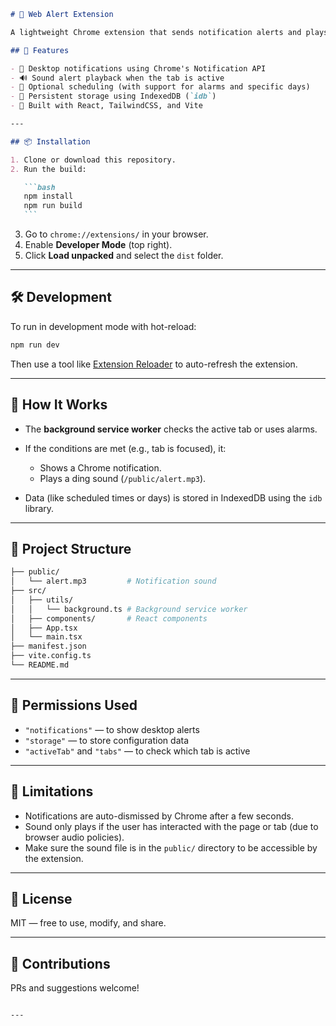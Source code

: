 ````markdown
# 🔔 Web Alert Extension

A lightweight Chrome extension that sends notification alerts and plays a sound when a webpage is active — ideal for reminders, alerts, or task tracking directly from your browser.

## 🚀 Features

- 🔔 Desktop notifications using Chrome's Notification API
- 🔊 Sound alert playback when the tab is active
- 📅 Optional scheduling (with support for alarms and specific days)
- 💾 Persistent storage using IndexedDB (`idb`)
- 🧩 Built with React, TailwindCSS, and Vite

---

## 📦 Installation

1. Clone or download this repository.
2. Run the build:

   ```bash
   npm install
   npm run build
   ```
````

3. Go to `chrome://extensions/` in your browser.
4. Enable **Developer Mode** (top right).
5. Click **Load unpacked** and select the `dist` folder.

---

## 🛠️ Development

To run in development mode with hot-reload:

```bash
npm run dev
```

Then use a tool like [Extension Reloader](https://chrome.google.com/webstore/detail/extension-reloader/) to auto-refresh the extension.

---

## 🧠 How It Works

- The **background service worker** checks the active tab or uses alarms.
- If the conditions are met (e.g., tab is focused), it:

  - Shows a Chrome notification.
  - Plays a ding sound (`/public/alert.mp3`).

- Data (like scheduled times or days) is stored in IndexedDB using the `idb` library.

---

## 📁 Project Structure

```bash
├── public/
│   └── alert.mp3         # Notification sound
├── src/
│   ├── utils/
│   │   └── background.ts # Background service worker
│   ├── components/       # React components
│   ├── App.tsx
│   └── main.tsx
├── manifest.json
├── vite.config.ts
└── README.md
```

---

## 🧩 Permissions Used

- `"notifications"` — to show desktop alerts
- `"storage"` — to store configuration data
- `"activeTab"` and `"tabs"` — to check which tab is active

---

## 📢 Limitations

- Notifications are auto-dismissed by Chrome after a few seconds.
- Sound only plays if the user has interacted with the page or tab (due to browser audio policies).
- Make sure the sound file is in the `public/` directory to be accessible by the extension.

---

## 📃 License

MIT — free to use, modify, and share.

---

## 🙌 Contributions

PRs and suggestions welcome!

```

---

```

